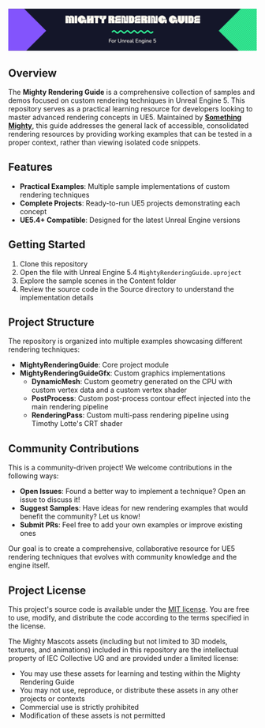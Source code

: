 ![Banner](docs/sources/banner.png)

## Overview
The **Mighty Rendering Guide** is a comprehensive collection of samples and demos focused on custom rendering techniques in Unreal Engine 5. This repository serves as a practical learning resource for developers looking to master advanced rendering concepts in UE5.
Maintained by **[Something Mighty](https://www.somethingmighty.com/)**, this guide addresses the general lack of accessible, consolidated rendering resources by providing working examples that can be tested in a proper context, rather than viewing isolated code snippets.

## Features
- **Practical Examples**: Multiple sample implementations of custom rendering techniques
- **Complete Projects**: Ready-to-run UE5 projects demonstrating each concept
- **UE5.4+ Compatible**: Designed for the latest Unreal Engine versions

## Getting Started
1. Clone this repository
2. Open the file with Unreal Engine 5.4 `MightyRenderingGuide.uproject`
3. Explore the sample scenes in the Content folder
4. Review the source code in the Source directory to understand the implementation details

## Project Structure
The repository is organized into multiple examples showcasing different rendering techniques:
- **MightyRenderingGuide**: Core project module
- **MightyRenderingGuideGfx**: Custom graphics implementations
  - **DynamicMesh**: Custom geometry generated on the CPU with custom vertex data and a custom vertex shader
  - **PostProcess**: Custom post-process contour effect injected into the main rendering pipeline
  - **RenderingPass**: Custom multi-pass rendering pipeline using Timothy Lotte's CRT shader

## Community Contributions
This is a community-driven project! We welcome contributions in the following ways:
- **Open Issues**: Found a better way to implement a technique? Open an issue to discuss it!
- **Suggest Samples**: Have ideas for new rendering examples that would benefit the community? Let us know!
- **Submit PRs**: Feel free to add your own examples or improve existing ones

Our goal is to create a comprehensive, collaborative resource for UE5 rendering techniques that evolves with community knowledge and the engine itself.

## Project License
This project's source code is available under  the [MIT license](https://github.com/Something-Mighty/UE5-custom-rendering-guide/blob/main/LICENSE). You are free to use, modify, and distribute the code according to the terms specified in the license.

The Mighty Mascots assets (including but not limited to 3D models, textures, and animations) included in this repository are the intellectual property of IEC Collective UG and are provided under a limited license:

- You may use these assets for learning and testing within the Mighty Rendering Guide
- You may not use, reproduce, or distribute these assets in any other projects or contexts
- Commercial use is strictly prohibited
- Modification of these assets is not permitted
